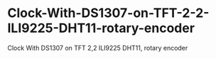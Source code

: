 # Clock-With-DS1307-on-TFT-2-2-ILI9225-DHT11-rotary-encoder
Clock With DS1307 on TFT 2,2 ILI9225 DHT11, rotary encoder
